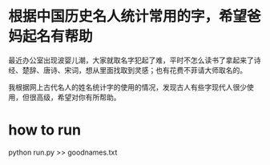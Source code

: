 # 根据中国历史名人统计常用的字，希望爸妈起名有帮助

  最近办公室出现波婴儿潮，大家就取名字犯起了难，平时不怎么读书了拿起来了诗经、楚辞、唐诗、宋词，想从里面找取到灵感；也有花费不菲请大师取名的。

  我根据网上古代名人的姓名统计字的使用的情况，发现古人有些字现代人很少使用，但很高级，希望对你有所帮助。
  
# how to run
python run.py >> goodnames.txt
